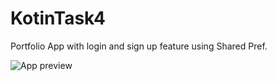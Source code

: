 # KotinTask4
Portfolio App with login and sign up feature using Shared Pref.

![App preview](https://github.com/iykeafrica/KotinTask3/issues/2)
